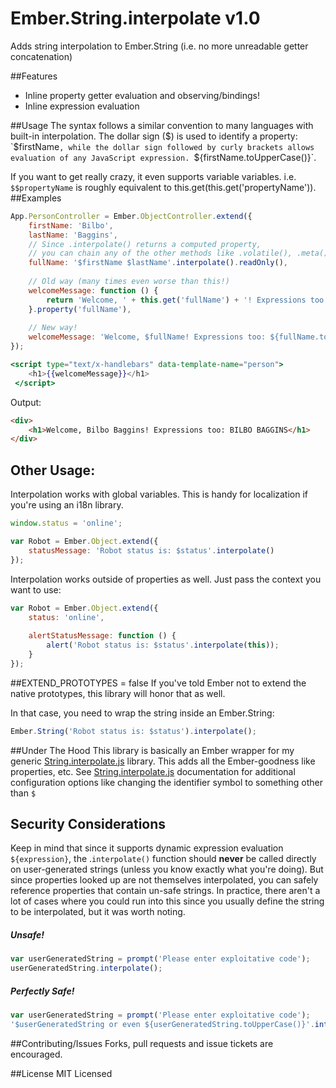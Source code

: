 Ember.String.interpolate v1.0
=================

Adds string interpolation to Ember.String (i.e. no more unreadable getter concatenation)

##Features
* Inline property getter evaluation and observing/bindings!
* Inline expression evaluation

##Usage
The syntax follows a similar convention to many languages with built-in interpolation. The dollar sign ($) is used to identify a property: `$firstName`, while the dollar sign followed by curly brackets allows evaluation of any JavaScript expression. `${firstName.toUpperCase()}`.

If you want to get really crazy, it even supports variable variables. i.e. `$$propertyName` is roughly equivalent to this.get(this.get('propertyName')).
##Examples
```javascript
App.PersonController = Ember.ObjectController.extend({
    firstName: 'Bilbo',
    lastName: 'Baggins',
    // Since .interpolate() returns a computed property,
    // you can chain any of the other methods like .volatile(), .meta(), etc
    fullName: '$firstName $lastName'.interpolate().readOnly(),
    
    // Old way (many times even worse than this!)
    welcomeMessage: function () {
        return 'Welcome, ' + this.get('fullName') + '! Expressions too: ' + this.get('fullName').toUpperCase();
    }.property('fullName'),
    
    // New way!
    welcomeMessage: 'Welcome, $fullName! Expressions too: ${fullName.toUpperCase()}'.interpolate()
});
```

```handlebars
<script type="text/x-handlebars" data-template-name="person">
    <h1>{{welcomeMessage}}</h1>
 </script>
```

Output:

```html
<div>
    <h1>Welcome, Bilbo Baggins! Expressions too: BILBO BAGGINS</h1>
</div>
```

## Other Usage:
Interpolation works with global variables. This is handy for localization if you're using an i18n library.

```javascript
window.status = 'online';

var Robot = Ember.Object.extend({
    statusMessage: 'Robot status is: $status'.interpolate()
});
```

Interpolation works outside of properties as well. Just pass the context you want to use:

```javascript
var Robot = Ember.Object.extend({
    status: 'online',
    
    alertStatusMessage: function () {
        alert('Robot status is: $status'.interpolate(this));
    }
});

```

##EXTEND_PROTOTYPES = false
If you've told Ember not to extend the native prototypes, this library will honor that as well.

In that case, you need to wrap the string inside an Ember.String:
```javascript
Ember.String('Robot status is: $status').interpolate();
```

##Under The Hood
This library is basically an Ember wrapper for my generic [String.interpolate.js](https://github.com/jayphelps/string.interpolate.js) library. This adds all the Ember-goodness like properties, etc.
See [String.interpolate.js](https://github.com/jayphelps/string.interpolate.js) documentation for additional configuration options like changing the identifier symbol to something other than `$`

## Security Considerations
Keep in mind that since it supports dynamic expression evaluation `${expression}`, the .`interpolate()` function should **never** be called directly on user-generated strings (unless you know exactly what you're doing). But since properties looked up are not themselves interpolated, you can safely reference properties that contain un-safe strings. In practice, there aren't a lot of cases where you could run into this since you usually define the string to be interpolated, but it was worth noting.

##### Unsafe!
```javascript
var userGeneratedString = prompt('Please enter exploitative code');
userGeneratedString.interpolate();
```
##### Perfectly Safe!
```javascript
var userGeneratedString = prompt('Please enter exploitative code');
'$userGeneratedString or even ${userGeneratedString.toUpperCase()}'.interpolate({ userGeneratedString: userGeneratedString });
```

##Contributing/Issues
Forks, pull requests and issue tickets are encouraged.

##License
MIT Licensed

